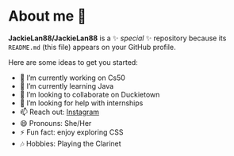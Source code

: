 # About me 👋


**JackieLan88/JackieLan88** is a ✨ _special_ ✨ repository because its `README.md` (this file) appears on your GitHub profile.

Here are some ideas to get you started:

- 🔭 I’m currently working on Cs50
- 🌱 I’m currently learning Java
- 👯 I’m looking to collaborate on Duckietown
- 🤔 I’m looking for help with internships
- 📫 Reach out: [Instagram](https://www.instagram.com/jackie_lan7?igsh=MWtkb2xzMGcyd2IyZw==)
- 😄 Pronouns: She/Her
- ⚡ Fun fact: enjoy exploring CSS
- 🎶 Hobbies: Playing the Clarinet
  
